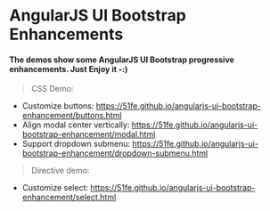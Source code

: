 # AngularJS UI Bootstrap Enhancements

#### The demos show some AngularJS UI Bootstrap progressive enhancements. Just Enjoy it -:)

> CSS Demo:

- Customize buttons: https://51fe.github.io/angularjs-ui-bootstrap-enhancement/buttons.html
- Align modal center vertically: https://51fe.github.io/angularjs-ui-bootstrap-enhancement/modal.html
- Support dropdown submenu: https://51fe.github.io/angularjs-ui-bootstrap-enhancement/dropdown-submenu.html

> Directive demo:

- Customize select: https://51fe.github.io/angularjs-ui-bootstrap-enhancement/select.html
